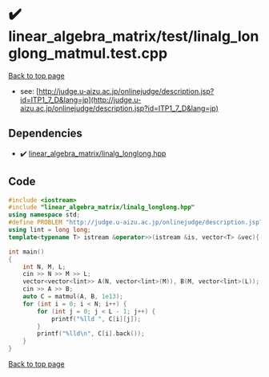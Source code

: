 <!-- mathjax config similar to math.stackexchange -->
<script type="text/javascript" async
  src="https://cdnjs.cloudflare.com/ajax/libs/mathjax/2.7.5/MathJax.js?config=TeX-MML-AM_CHTML">
</script>
<script type="text/x-mathjax-config">
  MathJax.Hub.Config({
    TeX: { equationNumbers: { autoNumber: "AMS" }},
    tex2jax: {
      inlineMath: [ ['$','$'] ],
      processEscapes: true
    },
    "HTML-CSS": { matchFontHeight: false },
    displayAlign: "left",
    displayIndent: "2em"
  });
</script>

<script type="text/javascript" src="https://cdnjs.cloudflare.com/ajax/libs/jquery/3.4.1/jquery.min.js"></script>
<script src="https://cdn.jsdelivr.net/npm/jquery-balloon-js@1.1.2/jquery.balloon.min.js" integrity="sha256-ZEYs9VrgAeNuPvs15E39OsyOJaIkXEEt10fzxJ20+2I=" crossorigin="anonymous"></script>
<script type="text/javascript" src="../../../assets/js/copy-button.js"></script>
<link rel="stylesheet" href="../../../assets/css/copy-button.css" />


# :heavy_check_mark: linear_algebra_matrix/test/linalg_longlong_matmul.test.cpp


[Back to top page](../../../index.html)

* see: [http://judge.u-aizu.ac.jp/onlinejudge/description.jsp?id=ITP1_7_D&lang=jp](http://judge.u-aizu.ac.jp/onlinejudge/description.jsp?id=ITP1_7_D&lang=jp)


## Dependencies
* :heavy_check_mark: [linear_algebra_matrix/linalg_longlong.hpp](../../../library/linear_algebra_matrix/linalg_longlong.hpp.html)


## Code
```cpp
#include <iostream>
#include "linear_algebra_matrix/linalg_longlong.hpp"
using namespace std;
#define PROBLEM "http://judge.u-aizu.ac.jp/onlinejudge/description.jsp?id=ITP1_7_D&lang=jp"
using lint = long long;
template<typename T> istream &operator>>(istream &is, vector<T> &vec){ for (auto &v : vec) is >> v; return is; }

int main()
{
    int N, M, L;
    cin >> N >> M >> L;
    vector<vector<lint>> A(N, vector<lint>(M)), B(M, vector<lint>(L));
    cin >> A >> B;
    auto C = matmul(A, B, 1e13);
    for (int i = 0; i < N; i++) {
        for (int j = 0; j < L - 1; j++) {
            printf("%lld ", C[i][j]);
        }
        printf("%lld\n", C[i].back());
    }
}

```

[Back to top page](../../../index.html)

